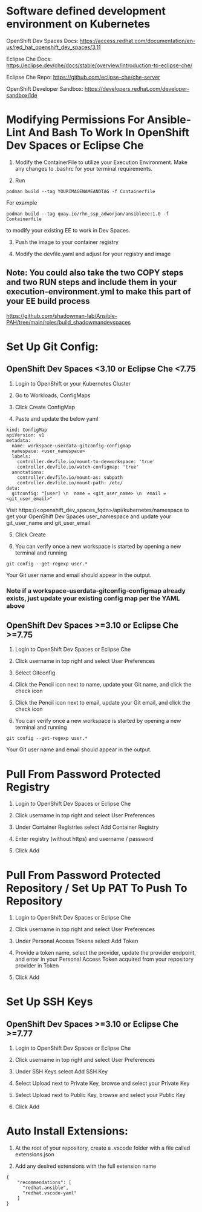 # Software defined development environment on Kubernetes

OpenShift Dev Spaces Docs: https://access.redhat.com/documentation/en-us/red_hat_openshift_dev_spaces/3.11

Eclipse Che Docs: https://eclipse.dev/che/docs/stable/overview/introduction-to-eclipse-che/

Eclipse Che Repo: https://github.com/eclipse-che/che-server

OpenShift Developer Sandbox: https://developers.redhat.com/developer-sandbox/ide

# Modifying Permissions For Ansible-Lint And Bash To Work In OpenShift Dev Spaces or Eclipse Che

1) Modify the ContainerFile to utilize your Execution Environment. Make any changes to .bashrc for your terminal requirements.

2) Run
```
podman build --tag YOURIMAGENAMEANDTAG -f Containerfile
```
For example
```
podman build --tag quay.io/rhn_ssp_adworjan/ansibleee:1.0 -f Containerfile
```
to modify your existing EE to work in Dev Spaces.

3) Push the image to your container registry

4) Modify the devfile.yaml and adjust for your registry and image

## Note: You could also take the two COPY steps and two RUN steps and include them in your execution-environment.yml to make this part of your EE build process
https://github.com/shadowman-lab/Ansible-PAH/tree/main/roles/build_shadowmandevspaces

# Set Up Git Config:

## OpenShift Dev Spaces <3.10 or Eclipse Che <7.75

1) Login to OpenShift or your Kubernetes Cluster

2) Go to Workloads, ConfigMaps

3) Click Create ConfigMap

4) Paste and update the below yaml
```
kind: ConfigMap
apiVersion: v1
metadata:
  name: workspace-userdata-gitconfig-configmap
  namespace: <user_namespace>
  labels:
    controller.devfile.io/mount-to-devworkspace: 'true'
    controller.devfile.io/watch-configmap: 'true'
  annotations:
    controller.devfile.io/mount-as: subpath
    controller.devfile.io/mount-path: /etc/
data:
  gitconfig: "[user] \n  name = <git_user_name> \n  email = <git_user_email>"
```
Visit https://<openshift_dev_spaces_fqdn>/api/kubernetes/namespace to get your OpenShift Dev Spaces user_namespace and update your git_user_name and git_user_email

5) Click Create

6) You can verify once a new workspace is started by opening a new terminal and running

```
git config --get-regexp user.*
```

Your Git user name and email should appear in the output.

### Note if a workspace-userdata-gitconfig-configmap already exists, just update your existing config map per the YAML above

## OpenShift Dev Spaces >=3.10 or Eclipse Che >=7.75

1) Login to OpenShift Dev Spaces or Eclipse Che

2) Click username in top right and select User Preferences

3) Select Gitconfig

4) Click the Pencil icon next to name, update your Git name, and click the check icon

5) Click the Pencil icon next to email, update your Git email, and click the check icon

6) You can verify once a new workspace is started by opening a new terminal and running

```
git config --get-regexp user.*
```

Your Git user name and email should appear in the output.

# Pull From Password Protected Registry

1) Login to OpenShift Dev Spaces or Eclipse Che

2) Click username in top right and select User Preferences

3) Under Container Registries select Add Container Registry

4) Enter registry (without https) and username / password

5) Click Add

# Pull From Password Protected Repository / Set Up PAT To Push To Repository

1) Login to OpenShift Dev Spaces or Eclipse Che

2) Click username in top right and select User Preferences

3) Under Personal Access Tokens select Add Token

4) Provide a token name, select the provider, update the provider endpoint, and enter in your Personal Access Token acquired from your repository provider in Token

5) Click Add

# Set Up SSH Keys

## OpenShift Dev Spaces >=3.10 or Eclipse Che >=7.77

1) Login to OpenShift Dev Spaces or Eclipse Che

2) Click username in top right and select User Preferences

3) Under SSH Keys select Add SSH Key

4) Select Upload next to Private Key, browse and select your Private Key

5) Select Upload next to Public Key, browse and select your Public Key

6) Click Add

# Auto Install Extensions:

1) At the root of your repository, create a .vscode folder with a file called extensions.json

2) Add any desired extensions with the full extension name

```
{
    "recommendations": [
      "redhat.ansible",
      "redhat.vscode-yaml"
    ]
}
```
